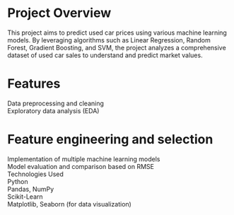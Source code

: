# Project Overview
This project aims to predict used car prices using various machine learning models. By leveraging algorithms such as Linear Regression, Random Forest, Gradient Boosting, and SVM, the project analyzes a comprehensive dataset of used car sales to understand and predict market values.

# Features
Data preprocessing and cleaning\
Exploratory data analysis (EDA)

# Feature engineering and selection
Implementation of multiple machine learning models\
Model evaluation and comparison based on RMSE\
Technologies Used\
Python\
Pandas, NumPy\
Scikit-Learn\
Matplotlib, Seaborn (for data visualization)
